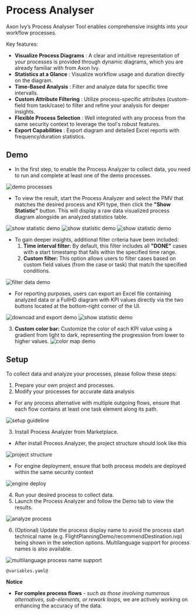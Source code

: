 # Process Analyser
Axon Ivy’s Process Analyser Tool enables comprehensive insights into your workflow processes. 

Key features:
- **Visualize Process Diagrams**
: A clear and intuitive representation of your processes is provided through dynamic diagrams, which you are already familiar with from Axon Ivy.
- **Statistics at a Glance**
: Visualize workflow usage and duration directly on the diagram.
- **Time-Based Analysis**
: Filter and analyze data for specific time intervalls.
- **Custom Attribute Filtering**
: Utilize process-specific attributes (custom-field from task/case) to filter and refine your analysis for deeper insights.
- **Flexible Process Selection**
: Well integrated with any process from the same security context to leverage the tool's robust features.
- **Export Capabilities**
: Export diagram and detailed Excel reports with frequency/duration statistics.

## Demo

- In the first step, to enable the Process Analyzer to collect data, you need to run and complete at least one of the demo processes.

![demo processes](images/demo-processes.png)

- To view the result, start the Process Analyzer and select the PMV that matches the desired process and KPI type, then click the **"Show Statistic"** button. This will display a raw data visualized process diagram alongside an analyzed statistics table.

![show statistic demo](images/show-statistic.gif)
![show statistic demo](images/show-statistic-for-running-cases-on-new-tab.gif)
![show statistic demo](images/expand-viewer.gif)

- To gain deeper insights, additional filter criteria have been included: 
  1) **Time interval filter:** By default, this filter includes all **"DONE"** cases with a start timestamp that falls within the specified time range.
  2) **Custom filter:** This option allows users to filter cases based on custom field values (from the case or task) that match the specified conditions.

![filter data demo](images/filter-data.gif)

- For reporting purposes, users can export an Excel file containing analyzed data or a FullHD diagram with KPI values directly via the two buttons located at the bottom-right corner of the UI.

![downoad and export demo](images/download-and-export.png)
![show statistic demo](images/capture-images.gif)

  3) **Custom color bar:** Customize the color of each KPI value using a gradient from light to dark, representing the progression from lower to higher values.
![color map demo](images/color-custom.png)

## Setup
To collect data and analyze your processes, please follow these steps:
1. Prepare your own project and processes.
2. Modify your processes for accurate data analysis 
- For any process alternative with multiple outgoing flows, ensure that each flow contains at least one task element along its path.

![setup guideline](images/setup-guideline.png)

3. Install Process Analyzer from Marketplace.
- After install Process Analyzer, the project structure should look like this

![project structure](images/project-structure.png)

- For engine deployment, ensure that both process models are deployed within the same security context

![engine deploy](images/engine-deployment.png)

4. Run your desired process to collect data.
5. Launch the Process Analyzer and follow the Demo tab to view the results.

![analyze process](images/analyze-process.png)

6. (Optional) Update the process display name to avoid the process start technical name (e.g. FlightPlanningDemo/recommendDestination.ivp) being shown in the selection options. Multilanguage support for process names is also available.

![multilanguage process name support](images/multilanguage-process-name.png)

```
@variables.yaml@
```

**Notice**
- **For complex process flows** *- such as those involving numerous alternatives, sub-elements, or rework loops,* we are actively working on enhancing the accuracy of the data.
